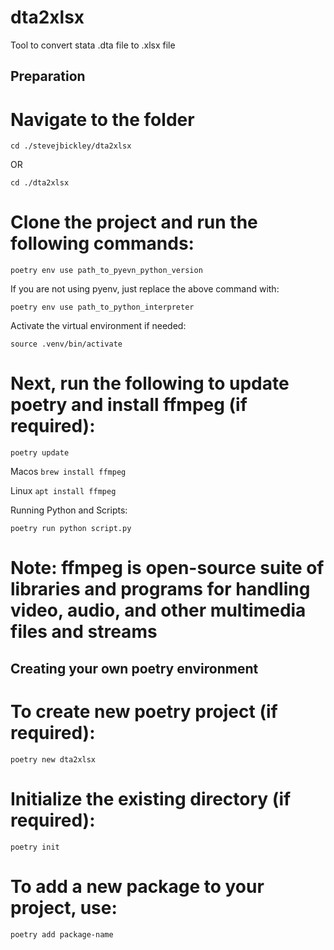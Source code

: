 # dta2xlsx
Tool to convert stata .dta file to .xlsx file

## Preparation
 
# Navigate to the folder

```cd ./stevejbickley/dta2xlsx```

OR

```cd ./dta2xlsx```

# Clone the project and run the following commands:

```poetry env use path_to_pyevn_python_version```

If you are not using pyenv, just replace the above command with:

```poetry env use path_to_python_interpreter```

Activate the virtual environment if needed:

```source .venv/bin/activate```


# Next, run the following to update poetry and install ffmpeg (if required):

```poetry update```

Macos
```brew install ffmpeg```

Linux
```apt install ffmpeg```

Running Python and Scripts:

```poetry run python script.py```

# Note: ffmpeg is open-source suite of libraries and programs for handling video, audio, and other multimedia files and streams


## Creating your own poetry environment

# To create new poetry project (if required):

```poetry new dta2xlsx```


# Initialize the existing directory (if required):

```poetry init```


# To add a new package to your project, use:

```poetry add package-name```

